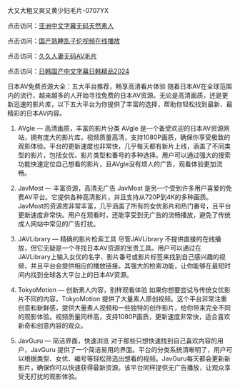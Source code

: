 大又大粗又爽又黄少妇毛片-0707YX

点击访问：<a href="https://bsdf-5f5.pages.dev/">亚洲中文字幕无码天然素人</a>

点击访问：<a href="https://cfad.pages.dev/">国产熟睡乱子伦视频在线播放</a>

点击访问：<a href="https://gfd-5xg.pages.dev/">久久人妻无码AⅤ毛片</a>

点击访问：<a href="https://fdhf-454.pages.dev/">日韩国产中文字幕日韩精品2024</a>

日本AV免费资源大全：五大平台推荐，畅享高清看片体验
随着日本AV在全球范围内的流行，越来越多的人开始寻找免费的日本AV资源。无论是高清画质，还是更新迅速的影片库，以下五大平台为你提供了丰富的选择，帮助你轻松找到最新、最精彩的日本AV内容。

1. AVgle — 高清画质，丰富的影片分类
AVgle 是一个备受欢迎的日本AV资源网站，拥有庞大的影片库，视频质量高清，支持1080P画质，确保你享受极致的观影体验。平台的更新速度也非常快，几乎每天都有新片上线，涵盖了不同类型的影片，包括女优、影片类型和番号的多种选择。用户可以通过强大的搜索功能快速定位自己想看的影片，且AVgle没有烦人的广告，观看体验更加流畅。

2. JavMost — 丰富资源，高清无广告
JavMost 是另一个受到许多用户喜爱的免费AV平台。它提供各种高清影片，并且支持从720P到4K的多种画质。JavMost的资源库非常丰富，几乎涵盖了所有的女优影片和热门番号，且平台更新速度非常快。用户在观看时，还能享受到无广告的流畅播放，避免了传统成人网站中常见的广告打扰。

3. JAVLibrary — 精确的影片检索工具
尽管JAVLibrary 不提供直接的在线播放，但它无疑是一个寻找日本AV资源的宝贵工具。用户可以通过在JAVLibrary上输入女优的名字、影片番号或影片标签来找到自己感兴趣的视频，并且平台会提供相应的播放链接。其强大的检索功能，让你能够在最短时间内找到全球各大平台上的日本AV资源。

4. TokyoMotion — 创新素人内容，别样观看体验
如果你想要尝试与传统女优影片不同的内容，TokyoMotion 提供了大量素人原创视频。这个平台非常注重创意和新鲜感，提供大量素人视频和一些独特的创作影片，给你带来完全不同的观影体验。视频质量同样高，支持1080P画质，更新速度非常快，适合喜欢新奇和创意内容的观众。

5. JavGuru — 简洁界面，快速浏览
对于那些只想快速找到自己喜欢内容的用户，JavGuru 提供了一个简洁易用的界面。平台的分类系统清晰明了，用户可以根据类型、女优、编号等轻松筛选出想看的视频。JavGuru每天都会更新新影片，确保你可以快速获得最新资源。该平台同样提供无广告播放，让观众享受无打扰的观影体验。

<span style="display:none;">[Canonical link]( https://github.com/hann20250707/hann12 ）</span>
